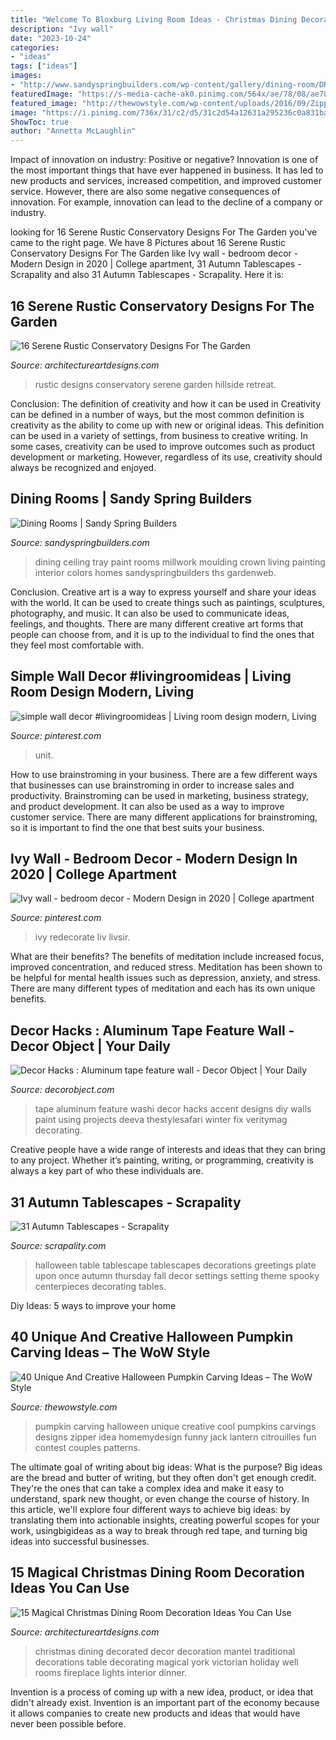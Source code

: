 ```yaml
---
title: "Welcome To Bloxburg Living Room Ideas - Christmas Dining Decorated Decor Decoration Mantel Traditional Decorations Table Decorating Magical York Victorian Holiday Well Rooms Fireplace Lights Interior Dinner"
description: "Ivy wall"
date: "2023-10-24"
categories:
- "ideas"
tags: ["ideas"]
images:
- "http://www.sandyspringbuilders.com/wp-content/gallery/dining-room/DR-1.jpg"
featuredImage: "https://s-media-cache-ak0.pinimg.com/564x/ae/78/08/ae78088b95b3623fe13ae7298d300836.jpg"
featured_image: "http://thewowstyle.com/wp-content/uploads/2016/09/Zipper-Pumpkins.jpg"
image: "https://i.pinimg.com/736x/31/c2/d5/31c2d54a12631a295236c0a831ba7d01.jpg"
ShowToc: true
author: "Annetta McLaughlin"
---
```



Impact of innovation on industry: Positive or negative?
Innovation is one of the most important things that have ever happened in business. It has led to new products and services, increased competition, and improved customer service. However, there are also some negative consequences of innovation. For example, innovation can lead to the decline of a company or industry.

	

		
looking for 16 Serene Rustic Conservatory Designs For The Garden you've came to the right page. We have 8 Pictures about 16 Serene Rustic Conservatory Designs For The Garden like Ivy wall - bedroom decor - Modern Design in 2020 | College apartment, 31 Autumn Tablescapes - Scrapality and also 31 Autumn Tablescapes - Scrapality. Here it is:
		
    
## 16 Serene Rustic Conservatory Designs For The Garden

<img loading=lazy src="https://www.architectureartdesigns.com/wp-content/uploads/2015/05/16-Serene-Rustic-Conservatory-Designs-For-The-Garden-2-630x948.jpg" onerror="this.onerror=null;this.src='https://tse1.mm.bing.net/th?id=OIP.2jR1_l4JxBpJmIrLUC6N0QHaLJ&amp;pid=15.1';" alt="16 Serene Rustic Conservatory Designs For The Garden">

_Source: architectureartdesigns.com_

>rustic designs conservatory serene garden hillside retreat. 

	

Conclusion: The definition of creativity and how it can be used in
Creativity can be defined in a number of ways, but the most common definition is creativity as the ability to come up with new or original ideas. This definition can be used in a variety of settings, from business to creative writing. In some cases, creativity can be used to improve outcomes such as product development or marketing. However, regardless of its use, creativity should always be recognized and enjoyed.

    
## Dining Rooms | Sandy Spring Builders

<img loading=lazy src="http://www.sandyspringbuilders.com/wp-content/gallery/dining-room/DR-1.jpg" onerror="this.onerror=null;this.src='https://tse3.mm.bing.net/th?id=OIP.EI_5cEef8dmAFYivAF-2fAHaE8&amp;pid=15.1';" alt="Dining Rooms | Sandy Spring Builders">

_Source: sandyspringbuilders.com_

>dining ceiling tray paint rooms millwork moulding crown living painting interior colors homes sandyspringbuilders ths gardenweb. 

	

Conclusion.
Creative art is a way to express yourself and share your ideas with the world. It can be used to create things such as paintings, sculptures, photography, and music. It can also be used to communicate ideas, feelings, and thoughts. There are many different creative art forms that people can choose from, and it is up to the individual to find the ones that they feel most comfortable with.

    
## Simple Wall Decor #livingroomideas | Living Room Design Modern, Living

<img loading=lazy src="https://i.pinimg.com/736x/31/c2/d5/31c2d54a12631a295236c0a831ba7d01.jpg" onerror="this.onerror=null;this.src='https://tse4.mm.bing.net/th?id=OIP.VbFNioXghVUNrjE9ShxncQHaNK&amp;pid=15.1';" alt="simple wall decor #livingroomideas | Living room design modern, Living">

_Source: pinterest.com_

>unit. 

	

How to use brainstroming in your business.
There are a few different ways that businesses can use brainstroming in order to increase sales and productivity. Brainstroming can be used in marketing, business strategy, and product development. It can also be used as a way to improve customer service. There are many different applications for brainstroming, so it is important to find the one that best suits your business.

    
## Ivy Wall - Bedroom Decor - Modern Design In 2020 | College Apartment

<img loading=lazy src="https://i.pinimg.com/736x/cc/5a/4a/cc5a4a1980440446d5f19a47d36bfa69.jpg" onerror="this.onerror=null;this.src='https://tse3.mm.bing.net/th?id=OIP.YECsdfuKEDQAtgUTLa-dywHaKS&amp;pid=15.1';" alt="Ivy wall - bedroom decor - Modern Design in 2020 | College apartment">

_Source: pinterest.com_

>ivy redecorate liv livsir. 

	

What are their benefits?
The benefits of meditation include increased focus, improved concentration, and reduced stress. Meditation has been shown to be helpful for mental health issues such as depression, anxiety, and stress. There are many different types of meditation and each has its own unique benefits.

    
## Decor Hacks : Aluminum Tape Feature Wall - Decor Object | Your Daily

<img loading=lazy src="https://decorobject.com/wp-content/uploads/2017/10/decor-hacks-aluminum-tape-feature-wall.jpg" onerror="this.onerror=null;this.src='https://tse4.mm.bing.net/th?id=OIP.cbWLFFFI-wqstWbfTqLLawHaJ3&amp;pid=15.1';" alt="Decor Hacks : Aluminum tape feature wall - Decor Object | Your Daily">

_Source: decorobject.com_

>tape aluminum feature washi decor hacks accent designs diy walls paint using projects deeva thestylesafari winter fix veritymag decorating. 

	

Creative people have a wide range of interests and ideas that they can bring to any project. Whether it’s painting, writing, or programming, creativity is always a key part of who these individuals are.

    
## 31 Autumn Tablescapes - Scrapality

<img loading=lazy src="https://s-media-cache-ak0.pinimg.com/564x/ae/78/08/ae78088b95b3623fe13ae7298d300836.jpg" onerror="this.onerror=null;this.src='https://tse3.mm.bing.net/th?id=OIP.ElC6AZc0zDZjJEbnLi_STAHaKl&amp;pid=15.1';" alt="31 Autumn Tablescapes - Scrapality">

_Source: scrapality.com_

>halloween table tablescape tablescapes decorations greetings plate upon once autumn thursday fall decor settings setting theme spooky centerpieces decorating tables. 

	

Diy Ideas: 5 ways to improve your home

    
## 40 Unique And Creative Halloween Pumpkin Carving Ideas – The WoW Style

<img loading=lazy src="http://thewowstyle.com/wp-content/uploads/2016/09/Zipper-Pumpkins.jpg" onerror="this.onerror=null;this.src='https://tse4.mm.bing.net/th?id=OIP.ipzWfISYtox72XoQdtOGjwHaLH&amp;pid=15.1';" alt="40 Unique And Creative Halloween Pumpkin Carving Ideas – The WoW Style">

_Source: thewowstyle.com_

>pumpkin carving halloween unique creative cool pumpkins carvings designs zipper idea homemydesign funny jack lantern citrouilles fun contest couples patterns. 

	

The ultimate goal of writing about big ideas: What is the purpose?
Big ideas are the bread and butter of writing, but they often don't get enough credit. They're the ones that can take a complex idea and make it easy to understand, spark new thought, or even change the course of history. In this article, we'll explore four different ways to achieve big ideas: by translating them into actionable insights, creating powerful scopes for your work, usingbigideas as a way to break through red tape, and turning big ideas into successful businesses.

    
## 15 Magical Christmas Dining Room Decoration Ideas You Can Use

<img loading=lazy src="https://www.architectureartdesigns.com/wp-content/uploads/2014/12/15-Magical-Christmas-Dining-Room-Decoration-Ideas-You-Can-Use-3-630x420.jpg" onerror="this.onerror=null;this.src='https://tse1.mm.bing.net/th?id=OIP.XVhYnYdyiVaJ40VlYsXIwgHaE8&amp;pid=15.1';" alt="15 Magical Christmas Dining Room Decoration Ideas You Can Use">

_Source: architectureartdesigns.com_

>christmas dining decorated decor decoration mantel traditional decorations table decorating magical york victorian holiday well rooms fireplace lights interior dinner. 

	

Invention is a process of coming up with a new idea, product, or idea that didn't already exist. Invention is an important part of the economy because it allows companies to create new products and ideas that would have never been possible before.

